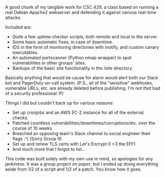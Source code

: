 A good chunk of my tangible work for CSC 429, a class based on running a real Debian Apache2 webserver and defending it against various real-time attacks.

Included are:
- Quite a few uptime checker scripts, both remote and local to the server.
- Some basic automatic fixes, in case of downtime.
- IDS in the form of monitoring directories with inotify, and custom canary executables. 
- An automated portscanner (Python nmap wrapper) to spot vulnerabilities in other groups' sites.
- Backups of the basic site functionality in the /site directory.

Basically anything that would be cause for alarm would alert both our Slack bot and PagerDuty on-call system.
(P.S., all of the "sensitive" webhooks, vulnerable URLs, etc. are already deleted before publishing. I'm not _that_ bad of a security professional :P)

Things I did but couldn't back up for various reasons:
- Set up cronjobs and an AWS EC-2 instance for all of the external checks.
- Patched countless vulnerabilities/downtimes/corruptions/etc. over the course of 10 weeks
- Breached an opposing team's Slack channel to social engineer their flags :^) (Sorry Group 9)
- Set up and renew TLS certs with Let's Encrypt (I <3 the EFF)
- And much more that I forgot to list...

This code was built solely with my own use in mind, so apologies for any jankiness.
It was a group project _on paper_, but I ended up doing everything aside from 1/2 of a script and 1/2 of a patch. You know how it goes.
